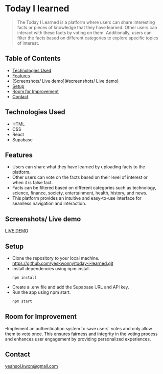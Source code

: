 # Today I learned

> The Today I Learned is a platform where users can share interesting facts or pieces of knowledge that they have learned. 
> Other users can interact with these facts by voting on them.
> Additionally, users can filter the facts based on different categories to explore specific topics of interest.

## Table of Contents

- [Technologies Used](#technologies-used)
- [Features](#features)
- [Screenshots/ Live demo](#screenshots/ Live demo)
- [Setup](#setup)
- [Room for Improvement](#room-for-improvement)
- [Contact](#contact)
<!-- * [License](#license) -->



## Technologies Used
- HTML
- CSS
- React
- Supabase
  

## Features
- Users can share what they have learned by uploading facts to the platform.
- Other users can vote on the facts based on their level of interest or when it is false fact.
- Facts can be filtered based on different categories such as technology, science, finance, society, entertainment, health, history, and news.
- This platform provides an intuitive and easy-to-use interface for seamless navigation and interaction.

## Screenshots/ Live demo
[LIVE DEMO](https://what-i-learned.netlify.app/)


<!-- If you have screenshots you'd like to share, include them here. -->

## Setup

- Clone the repository to your local machine.
   https://github.com/yeskwonny/today-i-learned.git
- Install dependencies using npm install.
   ```bash
   npm install
   ```
- Create a .env file and add the Supabase URL and API key.
- Run the app using npm start.
   ```bash
   npm start
   ```
  
## Room for Improvement
-Implement an authentication system to save users' votes and only allow them to vote once. This ensures fairness and integrity in the voting process and enhances user engagement by providing personalized experiences.

  


## Contact

yeahsol.kwon@gmail.com

